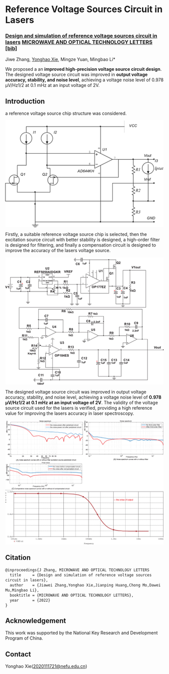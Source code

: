 # Reference Voltage Sources Circuit in Lasers

### **[Design and simulation of reference voltage sources circuit in lasers](https://doi.org/10.1002/mop.33143)   [MICROWAVE AND OPTICAL TECHNOLOGY LETTERS](https://onlinelibrary.wiley.com/journal/10982760)  [[bib]](https://github.com/xieyonghao/rvsc)**  
Jiwe Zhang, [Yonghao Xie](https://github.io/xieyonghao), Mingze Yuan, Mingbao Li*   

We proposed a an **improved high-precision voltage source circuit design**. The designed voltage source circuit was improved in **output voltage accuracy, stability, and noise level**, achieving a voltage noise level of 0.978 μV/Hz1/2 at 0.1 mHz at an input voltage of 2V. 

## Introduction
<!-- <p align="center">
  <big><b>Design and simulation of reference voltage sources circuit in lasers (MICROWAVE AND OPTICAL TECHNOLOGY LETTERS 2022)</b></big>
</p>


<p align="center">
  <big><b>Jiawei Zhang,Yonghao Xie,Jianping Huang,Chong Mo,Dawei Mu,Mingbao Li</b></big>
</p> -->

a reference voltage source chip structure was considered.  

<p align="center">
  <img align="middle" width="600" src="data/structure.png"/>
</p>

Firstly, a suitable reference voltage source chip is selected, then the excitation source circuit with better stability is designed, a high-order filter is designed for filtering, and finally a compensation circuit is designed to improve the accuracy of the lasers voltage source.

<p align="center">
  <img align="middle" width="600" src="data/circuit design.png"/>
</p>

The designed voltage source circuit was improved in output voltage accuracy, stability, and noise level, achieving a voltage noise level of **0.978 μV/Hz1/2 at 0.1 mHz at an input voltage of 2V**. The validity of the voltage source circuit used for the lasers is verified, providing a high reference value for improving the lasers accuracy in laser spectroscopy. 

<p align="center">
  <img align="middle" width="600" src="data/noise1.png"/><img align="middle" width="600" src="data/noise2.png"/>
</p>



## Citation
```
@inproceedings{J Zhang, MICROWAVE AND OPTICAL TECHNOLOGY LETTERS
  title     = {Design and simulation of reference voltage sources circuit in lasers},
  author    = {Jiawei Zhang,Yonghao Xie,Jianping Huang,Chong Mo,Dawei Mu,Mingbao Li},
  booktitle = {MICROWAVE AND OPTICAL TECHNOLOGY LETTERS},
  year      = {2022}
}
```

## Acknowledgement

This work was supported by the National Key Research and Development Program of China.

## Contact

Yonghao Xie(2020111721@nefu.edu.cn)
